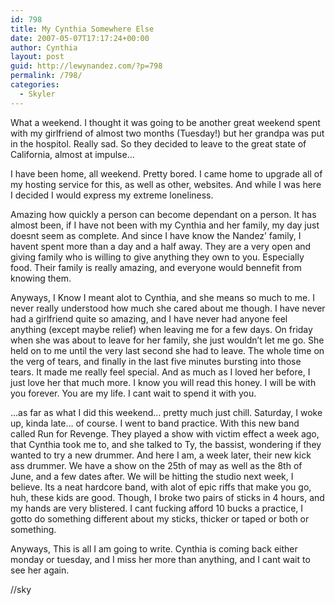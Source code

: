 ```yaml
---
id: 798
title: My Cynthia Somewhere Else
date: 2007-05-07T17:17:24+00:00
author: Cynthia
layout: post
guid: http://lewynandez.com/?p=798
permalink: /798/
categories:
  - Skyler
---
```

What a weekend. I thought it was going to be another great weekend spent with my girlfriend of almost two months (Tuesday!) but her grandpa was put in the hospitol. Really sad. So they decided to leave to the great state of California, almost at impulse…

I have been home, all weekend. Pretty bored. I came home to upgrade all of my hosting service for this, as well as other, websites. And while I was here I decided I would express my extreme loneliness.

Amazing how quickly a person can become dependant on a person. It has almost been, if I have not been with my Cynthia and her family, my day just doesnt seem as complete. And since I have know the Nandez’ family, I havent spent more than a day and a half away. They are a very open and giving family who is willing to give anything they own to you. Especially food. Their family is really amazing, and everyone would bennefit from knowing them.

Anyways, I Know I meant alot to Cynthia, and she means so much to me. I never really understood how much she cared about me though. I have never had a girlfriend quite so amazing, and I have never had anyone feel anything (except maybe relief) when leaving me for a few days. On friday when she was about to leave for her family, she just wouldn’t let me go. She held on to me until the very last second she had to leave. The whole time on the verg of tears, and finally in the last five minutes bursting into those tears. It made me really feel special. And as much as I loved her before, I just love her that much more. I know you will read this honey. I will be with you forever. You are my life. I cant wait to spend it with you.

…as far as what I did this weekend… pretty much just chill. Saturday, I woke up, kinda late… of course. I went to band practice. With this new band called Run for Revenge. They played a show with victim effect a week ago, that Cynthia took me to, and she talked to Ty, the bassist, wondering if they wanted to try a new drummer. And here I am, a week later, their new kick ass drummer. We have a show on the 25th of may as well as the 8th of June, and a few dates after. We will be hitting the studio next week, I believe. Its a neat hardcore band, with alot of epic riffs that make you go, huh, these kids are good. Though, I broke two pairs of sticks in 4 hours, and my hands are very blistered. I cant fucking afford 10 bucks a practice, I gotto do something different about my sticks, thicker or taped or both or something.

Anyways, This is all I am going to write. Cynthia is coming back either monday or tuesday, and I miss her more than anything, and I cant wait to see her again.

//sky